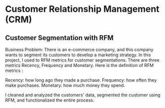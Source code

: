 # Customer Relationship Management (CRM)

## Customer Segmentation with RFM

Business Problem: There is an e-commerce company, and this company wants to segment its customers to develop a marketing strategy. In this project, I used to RFM metrics for customer segmentations. There are three metrics Recency, Frequency and Monetary. Here is the definition of RFM metrics :

Recency: how long ago they made a purchase. 
Frequency: how often they make purchases. 
Monetary: how much money they spend.

I cleaned and analyzed the customers' data, segmented the customer using RFM, and functionalized the entire process.
